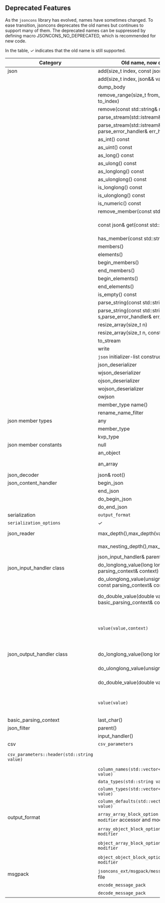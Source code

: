 ## Deprecated Features

As the `jsoncons` library has evolved, names have sometimes changed. To ease transition, jsoncons deprecates the old names but continues to support many of them. The deprecated names can be suppressed by defining macro JSONCONS_NO_DEPRECATED, which is recommended for new code.

In the table, <em>&#x2713;</em> indicates that the old name is still supported.

Category|Old name, now deprecated|<em>&#x2713;</em>|Recommendation
--------|-----------|--------------|------------------------
json|add(size_t index, const json& val)|<em>&#x2713;</em>|Use add(array_iterator pos, const json& val)
&#160;|add(size_t index, json&& val)|<em>&#x2713;</em>|Use add(array_iterator pos, json&& val)
&#160;|dump_body|<em>&#x2713;</em>|dump_fragment
&#160;|remove_range(size_t from_index, size_t to_index)|<em>&#x2713;</em>|erase(array_iterator first, array_iterator last)
&#160;|remove(const std::string& name)|<em>&#x2713;</em>|Use erase(const std::string& name)
&#160;|parse_stream(std::istream& is)|<em>&#x2713;</em>|Use parse(std::istream& is)
&#160;|parse_stream(std::istream& is, parse_error_handler& err_handler)|<em>&#x2713;</em>|Use parse(std::istream& is, parse_error_handler& err_handler)
&#160;|as_int() const|<em>&#x2713;</em>|Use `as<int>`
&#160;|as_uint() const|<em>&#x2713;</em>|Use `as<unsigned int>`
&#160;|as_long() const|<em>&#x2713;</em>|Use `as<long>`
&#160;|as_ulong() const|<em>&#x2713;</em>|Use `as<unsigned long>`
&#160;|as_longlong() const|<em>&#x2713;</em>|Use as_integer or `as<long long>`
&#160;|as_ulonglong() const|<em>&#x2713;</em>|Use as_uinteger or `as<unsigned long long>`
&#160;|is_longlong() const|<em>&#x2713;</em>|Use is_integer() or is<long long>()
&#160;|is_ulonglong() const|<em>&#x2713;</em>|Use is_uinteger() or is<unsigned long long>()
&#160;|is_numeric() const|<em>&#x2713;</em>|Use `is_number()`
&#160;|remove_member(const std::string& name)|<em>&#x2713;</em>|Use erase(const std::string& name)
&#160;|const json& get(const std::string& name) const|<em>&#x2713;</em>|Use const json get(const std::string& name, T default_val) const with default `json::null_type()`
&#160;|has_member(const std::string& name) const|<em>&#x2713;</em>|Use has_name(const std::string& name)
&#160;|members()|<em>&#x2713;</em>|Use object_range()
&#160;|elements()|<em>&#x2713;</em>|Use array_range()
&#160;|begin_members()|<em>&#x2713;</em>|Use object_range().begin()
&#160;|end_members()|<em>&#x2713;</em>|Use object_range().end()
&#160;|begin_elements()|<em>&#x2713;</em>|Use array_range().begin()
&#160;|end_elements()|<em>&#x2713;</em>|Use array_range().end()
&#160;|is_empty() const|<em>&#x2713;</em>|Use `empty()`
&#160;|parse_string(const std::string& s)|<em>&#x2713;</em>|parse(const std::string& s)
&#160;|parse_string(const std::string& s,parse_error_handler& err_handler)|<em>&#x2713;</em>|Use parse(const std::string& s,parse_error_handler& err_handler)
&#160;|resize_array(size_t n)|<em>&#x2713;</em>|resize(size_t n)
&#160;|resize_array(size_t n, const json& val)|<em>&#x2713;</em>|Use resize(size_t n, const json& val)
&#160;|to_stream|<em>&#x2713;</em>|Use dump
&#160;|write|<em>&#x2713;</em>|Use dump
&#160;|`json` initializer-list constructor||Construct from `json::array` with initializer-list
&#160;|json_deserializer|<em>&#x2713;</em>|Use json_decoder<json>`
&#160;|wjson_deserializer|<em>&#x2713;</em>|Use `json_decoder<wjson>`
&#160;|ojson_deserializer|<em>&#x2713;</em>|Use `json_decoder<ojson>`
&#160;|wojson_deserializer|<em>&#x2713;</em>|Use `json_decoder<wojson>`
&#160;|owjson|<em>&#x2713;</em>|Use wojson`
&#160;|member_type name()|<em>&#x2713;</em>|Use key()
&#160;|rename_name_filter|<em>&#x2713;</em>|Use rename_object_member_filter`
json member types|any||
&#160;|member_type|<em>&#x2713;</em>|Use key_value_pair_type
&#160;|kvp_type|<em>&#x2713;</em>|Use key_value_pair_type
json member constants|null||Use static member function `json::null()`
&#160;|an_object||Use the default constructor `json()` instead.
&#160;|an_array||Use assignment to `json::array()` or `json::make_array()` instead.
json_decoder|json& root()|<em>&#x2713;</em>|json get_result()
json_content_handler|begin_json|<em>&#x2713;</em>|`begin_document`
                    |end_json|<em>&#x2713;</em>|`end_document`
                    |do_begin_json||`do_begin_document`
                    |do_end_json||`do_end_document`
serialization|`output_format`|<em>&#x2713;</em>|Use `json_serializing_options`
|`serialization_options`|<em>&#x2713;</em>|Use `json_serializing_options`
json_reader|max_depth(),max_depth(value)|<em>&#x2713;</em>|Use `json_serializing_options::max_nesting_depth`
&#160;|max_nesting_depth(),max_nesting_depth(value)|<em>&#x2713;</em>|Use `json_serializing_options::max_nesting_depth`
&#160;|json_input_handler& parent()|<em>&#x2713;</em>|Use json_input_handler& input_handler()
json_input_handler class|do_longlong_value(long long value, const parsing_context& context)||Override do_integer_value(int64_t value, const parsing_context& context)
&#160;|do_ulonglong_value(unsigned long long value, const parsing_context& context)||Removed, override do_uinteger_value(uint64_t value, const parsing_context& context)
&#160;|do_double_value(double value, const basic_parsing_context<CharT>& context)||Removed, override do_double_value(double value, uint8_t precision, const basic_parsing_context<CharT>& context)
&#160;|`value(value,context)`|<em>&#x2713;</em>|Use `string_value(value,context)`, `integer_value(value,context)`, `uinteger_value(value,context)`, `double_value(value,precision,context)`, `bool_value(value,context)`, `null_value(context)`
json_output_handler class|do_longlong_value(long long value)||Removed, override do_integer_value(int64_t value)
&#160;|do_ulonglong_value(unsigned long long value)||Removed, override do_uinteger_value(uint64_t value)
&#160;|do_double_value(double value)||Removed, override do_double_value(double value, uint8_t precision)
&#160;|`value(value)`|<em>&#x2713;</em>|Use `string_value(value)`, `integer_value(value)`, `uinteger_value(value)`, `double_value(value,precision=0)`, `bool_value(value)`, `null_value(context)`
basic_parsing_context|last_char()|<em>&#x2713;</em>|Use current_char()
json_filter|parent()|<em>&#x2713;</em>|Use downstream_handler()
&#160;|input_handler()|<em>&#x2713;</em>|Use downstream_handler()
csv|`csv_parameters`||Use `csv_serializing_options`
|`csv_parameters::header(std::string value)`||Use `csv_serializing_options::column_names(const std::string& value)`
&#160;|`column_names(std::vector<std::string>> value)`|<em>&#x2713;</em>|Use `column_names(const std::string& value)`
&#160;|`data_types(std::string value)`||Use `column_types(const std::string& value)`
&#160;|`column_types(std::vector<std::string>> value)`|<em>&#x2713;</em>|Use `column_types(const std::string& value)`
&#160;|`column_defaults(std::vector<std::string>> value)`|<em>&#x2713;</em>|Use `column_defaults(const std::string& value)`
output_format|`array_array_block_option accessor and modifier` accessor and modifier|<em>&#x2713;</em>|Use `array_array_split_lines` accessor and modifier
&#160;|`array_object_block_option accessor and modifier`|<em>&#x2713;</em>|Use `array_object_split_lines` accessor and modifier
&#160;|`object_array_block_option accessor and modifier`|<em>&#x2713;</em>|Use `object_array_split_lines` accessor and modifier
&#160;|`object_object_block_option accessor and modifier`|<em>&#x2713;</em>|Use `object_object_split_lines` accessor and modifier
msgpack|`jsoncons_ext/msgpack/message_pack.hpp` header file|<em>&#x2713;</em>|Use `jsoncons_ext/msgpack/msgpack.hpp`
&#160;|`encode_message_pack`|<em>&#x2713;</em>|Use `encode_msgpack`
&#160;|`decode_message_pack`|<em>&#x2713;</em>|Use `decode_msgpack`

